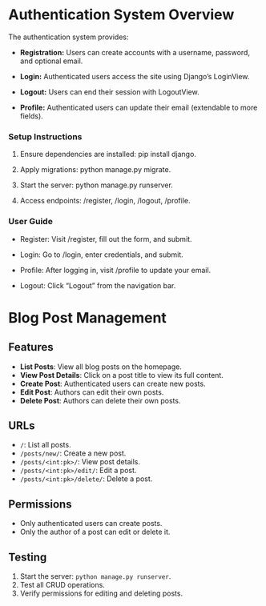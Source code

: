 # Authentication System Overview
The authentication system provides:

* __Registration:__ Users can create accounts with a username, password, and optional email.

* __Login:__ Authenticated users access the site using Django’s LoginView.

* __Logout:__ Users can end their session with LogoutView.

* __Profile:__ Authenticated users can update their email (extendable to more fields).

### Setup Instructions
1. Ensure dependencies are installed: pip install django.

2. Apply migrations: python manage.py migrate.

3. Start the server: python manage.py runserver.

4. Access endpoints: /register, /login, /logout, /profile.

### User Guide
* Register: Visit /register, fill out the form, and submit.

* Login: Go to /login, enter credentials, and submit.

* Profile: After logging in, visit /profile to update your email.

* Logout: Click “Logout” from the navigation bar.





# Blog Post Management

## Features
- **List Posts**: View all blog posts on the homepage.
- **View Post Details**: Click on a post title to view its full content.
- **Create Post**: Authenticated users can create new posts.
- **Edit Post**: Authors can edit their own posts.
- **Delete Post**: Authors can delete their own posts.

## URLs
- `/`: List all posts.
- `/posts/new/`: Create a new post.
- `/posts/<int:pk>/`: View post details.
- `/posts/<int:pk>/edit/`: Edit a post.
- `/posts/<int:pk>/delete/`: Delete a post.

## Permissions
- Only authenticated users can create posts.
- Only the author of a post can edit or delete it.

## Testing
1. Start the server: `python manage.py runserver`.
2. Test all CRUD operations.
3. Verify permissions for editing and deleting posts.

